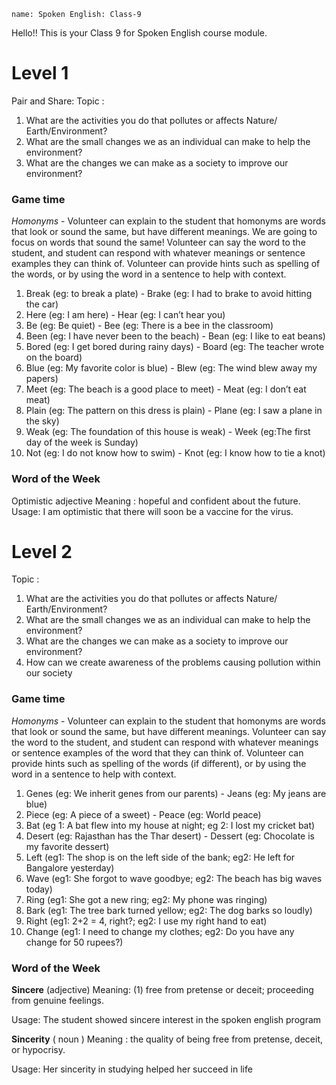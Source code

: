 ```ngMeta
name: Spoken English: Class-9
```

Hello!! 
This is your Class 9 for Spoken English course module.

# Level 1
Pair and Share: 
Topic :
1. What are the activities you do that pollutes or affects Nature/
Earth/Environment?
2. What are the small changes we as an individual can make to
help the environment?
3. What are the changes we can make as a society to improve our
environment?

### Game time
*Homonyms* - Volunteer can explain to the student that homonyms are words that look or sound the same, but have different meanings.
We are going to focus on words that sound the same! Volunteer can say the word to the student, and student can respond with whatever
meanings or sentence examples they can think of. Volunteer can provide hints such as spelling of the words, or by using the word in a sentence to help with context. 

1. Break (eg: to break a plate) - Brake (eg: I had to brake to avoid hitting the car)
2. Here (eg: I am here) - Hear (eg: I can’t hear you)
3. Be (eg: Be quiet) - Bee (eg: There is a bee in the classroom)
4. Been (eg: I have never been to the beach) - Bean (eg: I like to eat beans)
5. Bored (eg: I get bored during rainy days) - Board (eg: The teacher wrote on the board)
6. Blue (eg: My favorite color is blue) - Blew (eg: The wind blew away my papers)
7. Meet (eg: The beach is a good place to meet) - Meat (eg: I don’t eat meat)
8. Plain (eg: The pattern on this dress is plain) - Plane (eg: I saw a plane in the sky)
9. Weak (eg: The foundation of this house is weak) - Week (eg:The first day of the week is Sunday)
10. Not (eg: I do not know how to swim) - Knot (eg: I know how to tie a knot)

### Word of the Week
Optimistic
adjective
Meaning : hopeful and confident about the future.
Usage: I am optimistic that there will soon be a vaccine for the
virus.

# Level 2
Topic :
1. What are the activities you do that pollutes or affects Nature/
Earth/Environment?
2. What are the small changes we as an individual can make to
help the environment?
3. What are the changes we can make as a society to improve our
environment?
4. How can we create awareness of the problems causing
pollution within our society

### Game time
*Homonyms* - Volunteer can explain to the student that homonyms
are words that look or sound the same, but have different meanings.
Volunteer can say the word to the student, and student can respond
with whatever meanings or sentence examples of the word that they
can think of. Volunteer can provide hints such as spelling of the
words (if different), or by using the word in a sentence to help with
context.
1. Genes (eg: We inherit genes from our parents) - Jeans (eg: My jeans are blue)
2. Piece (eg: A piece of a sweet) - Peace (eg: World peace)
3. Bat (eg 1: A bat flew into my house at night; eg 2: I lost my cricket bat)
4. Desert (eg: Rajasthan has the Thar desert) - Dessert (eg: Chocolate is my favorite dessert)
5. Left (eg1: The shop is on the left side of the bank; eg2: He left for Bangalore yesterday)
6. Wave (eg1: She forgot to wave goodbye; eg2: The beach has big waves today)
7. Ring (eg1: She got a new ring; eg2: My phone was ringing)
8. Bark (eg1: The tree bark turned yellow; eg2: The dog barks so loudly)
9. Right (eg1: 2+2 = 4, right?; eg2: I use my right hand to eat)
10. Change (eg1: I need to change my clothes; eg2: Do you have any change for 50 rupees?)


### Word of the Week
**Sincere** (adjective)
Meaning: (1) free from pretense or deceit; proceeding from genuine feelings.

Usage: The student showed sincere interest in the spoken english program

**Sincerity** ( noun )
Meaning : the quality of being free from pretense, deceit, or hypocrisy.

Usage: Her sincerity in studying helped her succeed in life

